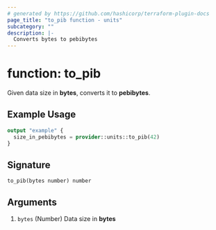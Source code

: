 ```yaml
---
# generated by https://github.com/hashicorp/terraform-plugin-docs
page_title: "to_pib function - units"
subcategory: ""
description: |-
  Converts bytes to pebibytes
---
```


# function: to_pib

Given data size in **bytes**, converts it to **pebibytes**.

## Example Usage

```terraform
output "example" {
  size_in_pebibytes = provider::units::to_pib(42)
}
```

## Signature

<!-- signature generated by tfplugindocs -->
```text
to_pib(bytes number) number
```

## Arguments

<!-- arguments generated by tfplugindocs -->
1. `bytes` (Number) Data size in **bytes**

